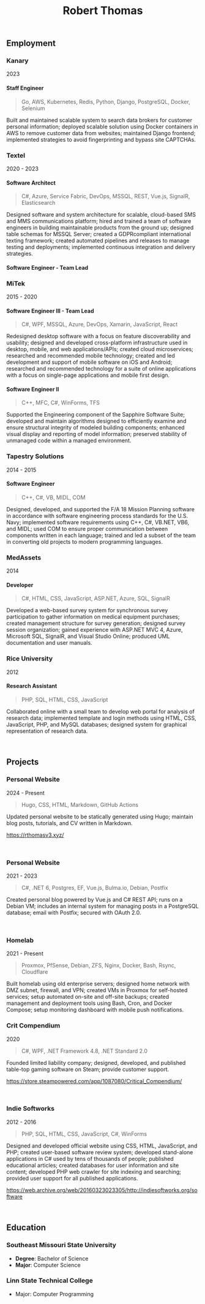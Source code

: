 ﻿---
title: Robert Thomas
type: about
---

## Employment

<div class="steps-bullet mt-0 ml-4 mb-12 border-l border-gray-200 pl-6 dark:border-neutral-800 [counter-reset:step]">

  ### Kanary
  <p class="cv-date">2023</p>

  #### Staff Engineer
  > Go, AWS, Kubernetes, Redis, Python, Django, PostgreSQL, Docker, Selenium

  Built and maintained scalable system to search data brokers for customer personal information; deployed scalable solution using Docker containers in AWS to remove customer data from websites; maintained Django frontend; implemented strategies to avoid fingerprinting and bypass site CAPTCHAs.
  

  ### Textel
  <p class="cv-date">2020 - 2023</p>

  #### Software Architect

  > C#, Azure, Service Fabric, DevOps, MSSQL, REST, Vue.js, SignalR, Elasticsearch

  Designed software and system architecture for scalable, cloud-based SMS and MMS communications platform; hired and trained a team of software engineers in building maintainable products from the ground up; designed table schemas for MSSQL Server; created a GDPRcompliant international texting framework; created automated pipelines and releases to manage testing and deployments; implemented continuous integration and delivery strategies.

  #### Software Engineer - Team Lead



  ### MiTek
  <p class="cv-date">2015 - 2020</p>

  #### Software Engineer III - Team Lead
  > C#, WPF, MSSQL, Azure, DevOps, Xamarin, JavaScript, React

  Redesigned desktop software with a focus on feature discoverability and usability; designed and developed cross-platform infrastructure used in desktop, mobile, and web applications/APIs; created cloud microservices; researched and recommended mobile technology; created and led development and support of mobile software on iOS and Android; researched and recommended technology for a suite of online applications with a focus on single-page applications and mobile first design.


  #### Software Engineer II
  > C++, MFC, C#, WinForms, TFS

  Supported the Engineering component of the Sapphire Software Suite; developed and maintain algorithms designed to efficiently examine and ensure structural integrity of modeled building components; enhanced visual display and reporting of model information; preserved stability of unmanaged code within a managed environment.



  ### Tapestry Solutions
  <p class="cv-date">2014 - 2015</p>

  #### Software Engineer
  > C++, C#, VB, MIDL, COM

  Designed, developed, and supported the F/A 18 Mission Planning software in accordance with software engineering process standards for the U.S. Navy; implemented software requirements using C++, C#, VB.NET, VB6, and MIDL; used COM to ensure proper communication between components written in each language; trained and led a subset of the team in converting old projects to modern programming languages.



  ### MedAssets
  <p class="cv-date">2014</p>

  #### Developer
  > C#, HTML, CSS, JavaScript, ASP.NET, Azure, SQL, SignalR

  Developed a web-based survey system for synchronous survey participation to gather information on medical equipment purchases; created management structure for survey generation; designed survey session organization; gained experience with ASP.NET MVC 4, Azure, Microsoft SQL, SignalR, and Visual Studio Online; produced UML documentation and user manuals.



  ### Rice University
  <p class="cv-date">2012</p>

  #### Research Assistant
  > PHP, SQL, HTML, CSS, JavaScript

  Collaborated online with a small team to develop web portal for analysis of research data; implemented template and login methods using HTML, CSS, JavaScript, PHP, and MySQL databases; designed system for graphical representation of research data.

</div>

<br/>


## Projects

### Personal Website
<p class="cv-date">2024 - Present</p>

> Hugo, CSS, HTML, Markdown, GitHub Actions

Updated personal website to be statically generated using Hugo; maintain blog posts, tutorials, and CV written in Markdown.

https://rthomasv3.xyz/

<br/>


### Personal Website
<p class="cv-date">2021 - 2023</p>

> C#, .NET 6, Postgres, EF, Vue.js, Bulma.io, Debian, Postfix

Created personal blog powered by Vue.js and C# REST API; runs on a Debian VM; includes an internal system for managing posts in a PostgreSQL database; email with Postfix; secured with OAuth 2.0.

<br/>


### Homelab
<p class="cv-date">2021 - Present</p>

>  Proxmox, PfSense, Debian, ZFS, Nginx, Docker, Bash, Rsync, Cloudflare

Built homelab using old enterprise servers; designed home network with DMZ subnet, firewall, and VPN; created VMs in Proxmox for self-hosted services; setup automated on-site and off-site backups; created management and deployment tools using Bash, Cron, and Docker Compose; setup monitoring dashboard with mobile push notifications.


### Crit Compendium
<p class="cv-date">2020</p>

> C#, WPF, .NET Framework 4.8, .NET Standard 2.0

Founded limited liability company; designed, developed, and published table-top gaming software on Steam; provide customer support.

https://store.steampowered.com/app/1087080/Critical_Compendium/

<br/>


### Indie Softworks
<p class="cv-date">2012 - 2016</p>

> PHP, SQL, HTML, CSS, JavaScript, C#, WinForms

Designed and developed official website using CSS, HTML, JavaScript, and PHP; created user-based software review system; developed stand-alone applications in C# used by tens of thousands of people; published educational articles; created databases for user information and site content; developed PHP web crawler for site indexing and searching; provided user support for all published applications.

https://web.archive.org/web/20160323023305/http://indiesoftworks.org/software

<br/>


## Education

### Southeast Missouri State University
- **Degree**: Bachelor of Science
- **Major**: Computer Science

### Linn State Technical College
- Major: Computer Programming
